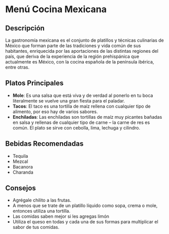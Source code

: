 # Menú Cocina Mexicana

## Descripción
La gastronomía mexicana es el conjunto de platillos y técnicas culinarias de México que forman parte de las tradiciones y vida común de sus habitantes, enriquecida por las aportaciones de las distintas regiones del país, que deriva de la experiencia de la región prehispánica que actualmente es México, con la cocina española de la península ibérica, entre otras.

## Platos Principales
- **Mole**: Es una salsa que está viva y de verdad al ponerlo en tu boca literalmente se vuelve una gran fiesta para el paladar.
- **Tacos**: El taco es una tortilla de maíz rellena con cualquier tipo de alimento, por eso hay de varios sabores.
- **Enchiladas**: Las enchiladas son tortillas de maíz muy picantes bañadas en salsa y rellenas de cualquier tipo de carne – la carne de res es común. El plato se sirve con cebolla, lima, lechuga y cilindro.

## Bebidas Recomendadas
- Tequila
- Mezcal
- Bacanora
- Charanda

## Consejos
- Agrégale chilito a las frutas.
- A menos que se trate de un platillo líquido como sopa, crema o mole, entonces utiliza una tortilla.
- Las comidas saben mejor si les agregas limón
- Utiliza el queso en todas y cada una de sus formas para multiplicar el sabor de tus comidas.
